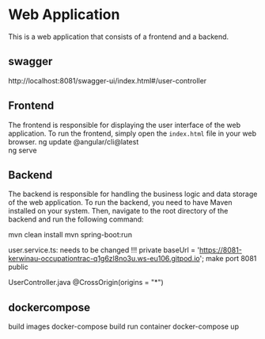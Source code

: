 # Web Application

This is a web application that consists of a frontend and a backend.

## swagger
http://localhost:8081/swagger-ui/index.html#/user-controller

## Frontend

The frontend is responsible for displaying the user interface of the web application. To run the frontend, simply open the `index.html` file in your web browser.
ng update @angular/cli@latest   
ng serve 

## Backend

The backend is responsible for handling the business logic and data storage of the web application. To run the backend, you need to have Maven installed on your system. Then, navigate to the root directory of the backend and run the following command:

mvn clean install
mvn spring-boot:run

user.service.ts:
needs to be changed !!!
 private baseUrl = 'https://8081-kerwinau-occupationtrac-q1g6zl8no3u.ws-eu106.gitpod.io';
 make port 8081 public

 UserController.java
 @CrossOrigin(origins = "*")


## dockercompose
build images 
docker-compose build 
run container
docker-compose up